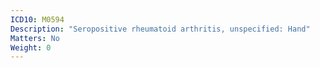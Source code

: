 ```yaml
---
ICD10: M0594
Description: "Seropositive rheumatoid arthritis, unspecified: Hand"
Matters: No
Weight: 0
---
```


